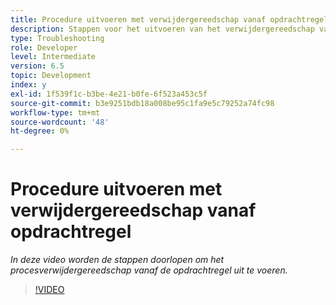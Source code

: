 ```yaml
---
title: Procedure uitvoeren met verwijdergereedschap vanaf opdrachtregel
description: Stappen voor het uitvoeren van het verwijdergereedschap van de opdrachtregel voor het verwijderen van records uit de taakbeheertabel
type: Troubleshooting
role: Developer
level: Intermediate
version: 6.5
topic: Development
index: y
exl-id: 1f539f1c-b3be-4e21-b0fe-6f523a453c5f
source-git-commit: b3e9251bdb18a008be95c1fa9e5c79252a74fc98
workflow-type: tm+mt
source-wordcount: '48'
ht-degree: 0%

---
```


# Procedure uitvoeren met verwijdergereedschap vanaf opdrachtregel

*In deze video worden de stappen doorlopen om het procesverwijdergereedschap vanaf de opdrachtregel uit te voeren.*

>[!VIDEO](https://video.tv.adobe.com/v/335508?quality=12&learn=on)
